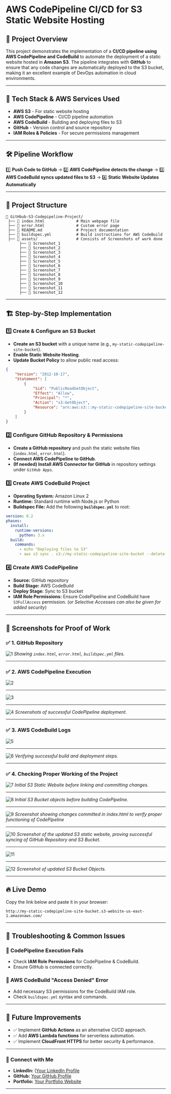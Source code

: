 # AWS CodePipeline CI/CD for S3 Static Website Hosting

## 📌 **Project Overview**
This project demonstrates the implementation of a **CI/CD pipeline using AWS CodePipeline and CodeBuild** to automate the deployment of a static website hosted in **Amazon S3**. The pipeline integrates with **GitHub** to ensure that any code changes are automatically deployed to the S3 bucket, making it an excellent example of DevOps automation in cloud environments.

---

## 🚀 **Tech Stack & AWS Services Used**
- **AWS S3** - For static website hosting
- **AWS CodePipeline** - CI/CD pipeline automation
- **AWS CodeBuild** - Building and deploying files to S3
- **GitHub** - Version control and source repository
- **IAM Roles & Policies** - For secure permissions management

---

## 🛠 **Pipeline Workflow**
1️⃣ **Push Code to GitHub** → 2️⃣ **AWS CodePipeline detects the change** → 3️⃣ **AWS CodeBuild syncs updated files to S3** → 4️⃣ **Static Website Updates Automatically**

---

## 📂 **Project Structure**
```
📁 GitHbub-S3-Codepipeline-Project/
 ├── 📄 index.html              # Main webpage file
 ├── 📄 error.html              # Custom error page
 ├── 📄 README.md               # Project documentation
 ├── 📄 buildspec.yml           # Build instructions for AWS CodeBuild
 ├── 📁 assets/                 # Consists of Screenshots of work done 
      ├── 📄 Screenshot_1
      ├── 📄 Screenshot_2
      ├── 📄 Screenshot_3
      ├── 📄 Screenshot_4
      ├── 📄 Screenshot_5
      ├── 📄 Screenshot_6
      ├── 📄 Screenshot_7
      ├── 📄 Screenshot_8
      ├── 📄 Screenshot_9
      ├── 📄 Screenshot_10
      ├── 📄 Screenshot_11
      ├── 📄 Screenshot_12
```

---

## 🏗 **Step-by-Step Implementation**
### **1️⃣ Create & Configure an S3 Bucket**
- **Create an S3 bucket** with a unique name (e.g., `my-static-codepipeline-site-bucket`).
- **Enable Static Website Hosting**.
- **Update Bucket Policy** to allow public read access:

```json
{
    "Version": "2012-10-17",
    "Statement": [
        {
            "Sid": "PublicReadGetObject",
            "Effect": "Allow",
            "Principal": "*",
            "Action": "s3:GetObject",
            "Resource": "arn:aws:s3:::my-static-codepipeline-site-bucket/*"
        }
    ]
}
```

### **2️⃣ Configure GitHub Repository & Permissions**
- **Create a GitHub repository** and push the static website files (`index.html`, `error.html`).
- **Connect AWS CodePipeline to GitHub**.
- **(If needed) Install AWS Connector for GitHub** in repository settings under `GitHub Apps`.

### **3️⃣ Create AWS CodeBuild Project**
- **Operating System:** Amazon Linux 2
- **Runtime:** Standard runtime with Node.js or Python
- **Buildspec File:** Add the following **`buildspec.yml`** to root:

```yaml
version: 0.2
phases:
  install:
    runtime-versions:
      python: 3.x
  build:
    commands:
      - echo "Deploying files to S3"
      - aws s3 sync . s3://my-static-codepipeline-site-bucket --delete
```

### **4️⃣ Create AWS CodePipeline**
- **Source:** GitHub repository
- **Build Stage:** AWS CodeBuild
- **Deploy Stage:** Sync to S3 bucket
- **IAM Role Permissions:** Ensure CodePipeline and CodeBuild have `S3FullAccess` permission. (*or Selective Accesses can also be given for added security*)
---

## 📸 **Screenshots for Proof of Work**
### ✅ 1. **GitHub Repository**

![1](assets/Repo_Image.png)
*Showing `index.html`, `error.html`, `buildspec.yml` files.* 

---

### ✅ 2. **AWS CodePipeline Execution**

![2](assets/CodepPipeline.png)

---

![3](assets/CodePipeline_1.png)

---

![4](assets/CodePipeline_2.png)
*Screenshots of successful CodePipeline deployment.*  

---

### ✅ 3. **AWS CodeBuild Logs**
![5](assets/CodeBuild_1.png)

---

![6](assets/CodeBuild_2.png)
*Verifying successful build and deployment steps.*  

---

### ✅ **4. Checking Proper Working of the Project**

![7](assets/website.png)
*Initial S3 Static Website before linking and committing changes.*

---

![8](assets/initial_s3.png)
*Initial S3 Bucket objects before building CodePipeline.*

---

![9](assets/commit_updated_website.png)
*Screenshot showing changes committed in index.html to verify proper functioning of CodePipeline*

---

![10](assets/website_2.png)
*Screenshot of the updated S3 static website, proving successful syncing of GitHub Repository and S3 Bucket.*

---

![11](assets/s3.png)

---

![12](assets/s3_1.png)
*Screenshot of updated S3 Bucket Objects.*

---
## 🔥 **Live Demo**
Copy the link below and paste it in your browser:
```
http://my-static-codepipeline-site-bucket.s3-website-us-east-1.amazonaws.com/
```

---

## 📌 **Troubleshooting & Common Issues**
### **🔴 CodePipeline Execution Fails**
- Check **IAM Role Permissions** for CodePipeline & CodeBuild.
- Ensure GitHub is connected correctly.

### **🔴 AWS CodeBuild "Access Denied" Error**
- Add necessary S3 permissions for the CodeBuild IAM role.
- Check `buildspec.yml` syntax and commands.


---

## 📌 **Future Improvements**
- ✅ Implement **GitHub Actions** as an alternative CI/CD approach.
- ✅ Add **AWS Lambda functions** for serverless automation.
- ✅ Implement **CloudFront HTTPS** for better security & performance.

---

### **🔗 Connect with Me**
- **LinkedIn:** [[Your LinkedIn Profile](https://www.linkedin.com/in/dhwarakesh-srinivasan-361719292)
- **GitHub:** [Your GitHub Profile](https://github.com/git-hub-user7)
- **Portfolio:** [Your Portfolio Website](#)

---

